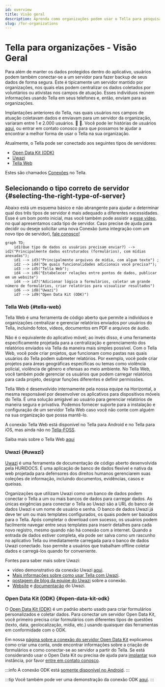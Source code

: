 ```yaml
---
id: overview
title: Visão geral
description: Aprenda como organizações podem usar o Tella para pesquisa, advocacia pública, ou processos de responsabilização
slug: /for-organizations
---
```


# Tella para organizações - Visão Geral

Para além de manter os dados protegidos dentro do aplicativo, usuários podem também conectar-se a um servidor para fazer backup de seus dados de forma segura. Este é tipicamente um servidor mantido por organizações, nos quais elas podem centralizar os dados coletados por voluntários ou ativistas nos campos de atuação. Esses indivíduos reúnem informações usando Tella em seus telefones e, então, enviam para as organizações.

Implantações anteriores do Tella, nas quais usuários nos campos de atuação coletavam dados e enviavam para um servidor da organização, variaram entre 1 e 2.000 usuários. 📲 📡. Você pode ler histórias de usuários [aqui](/user-stories), ou entrar em contato conosco para que possamos te ajudar a encontrar a melhor forma de usar o Tella na sua organização.

Atualmente, o Tella pode ser conectado aos seguintes tipos de servidores:

* [Open Data Kit (ODK)](#open-data-kit-odk)
* [Uwazi](#uwazi)
* [Tella Web](#tella-web)

Estes são chamados [Conexões](/features#connecting-to-servers) no Tella.


## Selecionando o tipo correto de servidor {#selecting-the-right-type-of-server}

Abaixo está um esquema básico e não abrangente para ajudar a determinar qual dos três tipos de servidor é mais adequado a diferentes necessidades. Esse é um bom ponto inicial, mas você também pode assistir a [esse vídeo](/video-tutorials#connections-full-video), no qual apresentamos cada tipo de servidor. Caso precise de ajuda para decidir ou deseje solicitar uma nova Conexão (uma integração com um novo tipo de servidor), [fale conosco!](/contact-us)

```mermaid
graph TD;
    id1(Que tipo de dados os usuários precisam enviar?) --> id2("Principalmente dados estruturados (formulários), com mídias anexadas");
    id1 --> id3("Principalmente arquivos de mídia, com algum texto") ;
    id2 --> id4("De quais funcionalidades adicionais você precisa?");
    id3 --> id5("Tella Web");
    id4 --> id6("Estabelecer relações entre pontos de dados, publicar em um website")
    id4 --> id7("Adicionar lógica a formulários, coletar um grande número de formulários, criar relatórios para visualizar resultados")
    id6 --> id8("Uwazi")
    id7 --> id9("Open Data Kit (ODK)")
```

### Tella Web {#tella-web}

Tella Web é uma ferramenta de código aberto que permite a indivíduos e organizações centralizar e gerenciar relatórios enviados por usuários do Tella, incluindo fotos, vídeos, documentos em PDF e arquivos de áudio.

Não é o equivalente do aplicativo móvel; ao invés disso, é uma ferramenta especificamente projetada para a centralização e gerenciamento dos relatórios enviados via Tella da maneira mais simples possível. Com o Tella Web, você pode criar projetos, que funcionam como pastas nas quais usuários do Tella podem submeter relatórios. Por exemplo, você pode criar projetos para áreas geográficas específicas ou temas como violência policial, violência de gênero e ofensas ao meio ambiente. No Tella Web, você também pode gerenciar os usuários que podem carregar relatórios para cada projeto, designar funções diferentes e definir permissões.

Tella Web é desenvolvido internamente pela nossa equipe na Horizontal, a mesma responsável por desenvolver os aplicativos para dispositivos móveis do Tella. É  uma solução amigável ao usuário para gerenciar relatórios de maneira segura e privativa. Podemos fornecer suporte para a instalação e configuração de um servidor Tella Web caso você não conte com alguém na sua organização que possa mantê-lo.

A conexão Tella Web está disponível no Tella para Android e no Tella para iOS, mas ainda não no [Tella-FOSS](/faq#is-tella-available-on-f-droid).

Saiba mais sobre o Tella Web [aqui](/tella-web)


### Uwazi {#uwazi}

[Uwazi](/uwazi) é uma ferramenta de documentação de código aberto desenvolvida pela HURIDOCS. É uma aplicação de banco de dados flexível e nativa da web projetada para defensores dos direitos humanos gerenciarem suas coleções de informação, incluindo documentos, evidências, casos e queixas.

Organizações que utilizam Uwazi como um banco de dados podem conectar o Tella a um ou mais bancos de dados para carregar dados. As únicas exigências para conectar o Tella ao Uwazi são a URL do banco de dados Uwazi e um nome de usuário e senha. O banco de dados Uwazi já deve ter um ou mais templates configurados, os quais podem ser baixados para o Tella. Após completar o download com sucesso, os usuários podem facilmente navegar entre seus templates para inserir detalhes para cada novo registro, mesmo quando não há conexão com a internet. Quando a entrada de dados estiver completa, ela pode ser salva como um rascunho no aplicativo Tella ou imediatamente carregada para o banco de dados Uwazi conectado. Isso permite a usuários que trabalham offline coletar dados e carregá-los quando for conveniente.

Fontes para saber mais sobre Uwazi:
* vídeo demonstrativo da conexão Uwazi [aqui](/video-tutorials#uwazi).
* [Mais informações sobre como usar Tella com Uwazi](/uwazi).
* [postagem de blog da equipe do Uwazi](https://huridocs.org/2022/07/the-new-tella-app-lets-uwazi-users-document-violations-safely-and-while-offline/) sobre a conexão.
* [Website](https://uwazi.io/) e [documentação](https://uwazi.readthedocs.io/en/latest/) do Uwazi.



### Open Data Kit (ODK) {#open-data-kit-odk}

O [Open Data Kit (ODK)](https://getodk.org/) é um padrão aberto usado para criar formulários personalizados e coletar dados. Para conectar um servidor Open Data Kit, você primeiro precisa criar formulários com diferentes tipos de questões (texto, data, geolocalização, mídia, etc.) usando quaisquer das ferramentas em conformidade com o ODK.

Em nossa [página sobre a conexão do servidor Open Data Kit](/odk) explicamos como criar uma conta, onde encontrar informações sobre a criação de formulários e como conectar-se ao servidor a partir do Tella. Se está considerando usar o Open Data Kit ou precisa de ajuda para [implantar](/faq#deploying-tella) sua instância, por favor [entre em contato conosco](/contact-us).


:::info
A conexão ODK está [somente disponível no Android](/features). 
:::

:::tip
Você também pode ver uma demonstração da conexão ODK [aqui](/video-tutorials#open-data-kit).
:::

